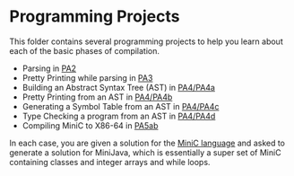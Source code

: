# Programming Projects
This folder contains several programming projects to help you learn about each of the basic phases of compilation.
* Parsing in [PA2](./PA2/README.md)
* Pretty Printing while parsing in [PA3](./PA3/README.md)
* Building an Abstract Syntax Tree (AST) in [PA4/PA4a](./PA4/PA4a.md)
* Pretty Printing from an AST in [PA4/PA4b](./PA4/PA4b.md)
* Generating a Symbol Table from an AST in [PA4/PA4c](./PA4/PA4c.md)
* Type Checking a program from an AST in [PA4/PA4d](./PA4/PA4d.md)
* Compiling MiniC to X86-64 in [PA5ab](./PA5/README.md)

In each case, you are given a solution for the [MiniC language](./MiniCvsMiniJava.md) and
asked to generate a solution for MiniJava, which is essentially a super set of MiniC containing
classes and integer arrays and while loops.
